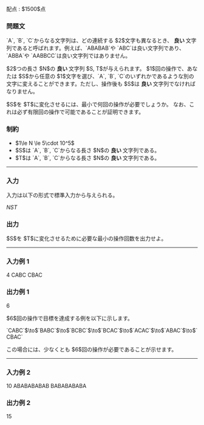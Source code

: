 
<div>

<span>

<span>

<p>
配点 : $1500$点
</p>

<div>

<section>

### **問題文**

<p>
`A`, `B`, `C`からなる文字列は、どの連続する $2$文字も異なるとき、
<strong>
良い
</strong>
文字列であると呼ばれます。例えば、`ABABAB`や `ABC`は良い文字列であり、`ABBA`や `AABBCC`は良い文字列ではありません。
</p>

<p>
$2$つの長さ $N$の 
<strong>
良い
</strong>
文字列 $S, T$が与えられます。
$1$回の操作で、あなたは $S$から任意の $1$文字を選び、`A`, `B`, `C`のいずれかであるような別の文字に変えることができます。ただし、操作後も $S$は 
<strong>
良い
</strong>
文字列でなければなりません。
</p>

<p>
$S$を $T$に変化させるには、最小で何回の操作が必要でしょうか。
なお、これは必ず有限回の操作で可能であることが証明できます。
</p>

</section>

</div>

<div>

<section>

### **制約**

<ul>

<li>
$1\le N \le 5\cdot 10^5$
</li>

<li>
$S$は `A`, `B`, `C`からなる長さ $N$の 
<strong>
良い
</strong>
文字列である。
</li>

<li>
$T$は `A`, `B`, `C`からなる長さ $N$の 
<strong>
良い
</strong>
文字列である。
</li>

</ul>

</section>

</div>

---

<div>

<div>

<section>

### **入力**

<p>
入力は以下の形式で標準入力から与えられる。
</p>

<div>

$N$$S$$T$
</div>

</section>

</div>

<div>

<section>

### **出力**

<p>
$S$を $T$に変化させるために必要な最小の操作回数を出力せよ。
</p>

</section>

</div>

</div>

---

<div>

<section>

### **入力例 1**

<div>

4
CABC
CBAC

</div>

</section>

</div>

<div>

<section>

### **出力例 1**

<div>

6

</div>

<p>
$6$回の操作で目標を達成する例を以下に示します。
</p>

<p>
`CABC`$\to$`BABC`$\to$`BCBC`$\to$`BCAC`$\to$`ACAC`$\to$`ABAC`$\to$`CBAC`
</p>

<p>
この場合には、少なくとも $6$回の操作が必要であることが示せます。
</p>

</section>

</div>

---

<div>

<section>

### **入力例 2**

<div>

10
ABABABABAB
BABABABABA

</div>

</section>

</div>

<div>

<section>

### **出力例 2**

<div>

15

</div>

</section>

</div>

</span>

</span>

</div>
